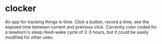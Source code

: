 clocker
=======

An app for tracking things in time. Click a button, record a time, see the elapsed time between current and previous click. Currently color coded for a newborn's sleep-feed-wake cycle of 2-3 hours, but it could be easily modified for other uses.
